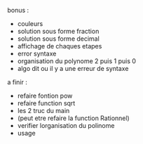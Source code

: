 bonus :

 - couleurs
 - solution sous forme fraction
 - solution sous forme decimal
 - affichage de chaques etapes
 - error syntaxe
 - organisation du polynome 2 puis 1 puis 0
 - algo dit ou il y a une erreur de syntaxe

a finir :

 - refaire fontion pow
 - refaire function sqrt
 - les 2 truc du main
 - (peut etre refaire la function Rationnel)
 - verifier lorganisation du polinome
 - usage